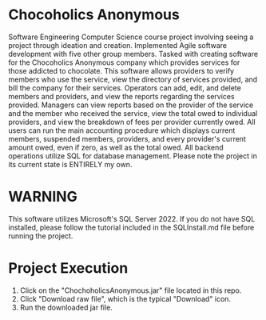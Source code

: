 # Chocoholics Anonymous
Software Engineering Computer Science course project involving seeing a project through ideation and creation. Implemented Agile software development with five other group members. Tasked with creating software for the Chocoholics Anonymous company which provides services for those addicted to chocolate. This software allows providers to verify members who use the service, view the directory of services provided, and bill the company for their services. Operators can add, edit, and delete members and providers, and view the reports regarding the services provided. Managers can view reports based on the provider of the service and the member who received the service, view the total owed to individual providers, and view the breakdown of fees per provider currently owed. All users can run the main accounting procedure which displays current members, suspended members, providers, and every provider's current amount owed, even if zero, as well as the total owed. All backend operations utilize SQL for database management. Please note the project in its current state is ENTIRELY my own.
# WARNING
This software utilizes Microsoft's SQL Server 2022. If you do not have SQL installed, please follow the tutorial included in the SQLInstall.md file before running the project.
# Project Execution
1. Click on the "ChochoholicsAnonymous.jar" file located in this repo.
2. Click "Download raw file", which is the typical "Download" icon.
3. Run the downloaded jar file.



